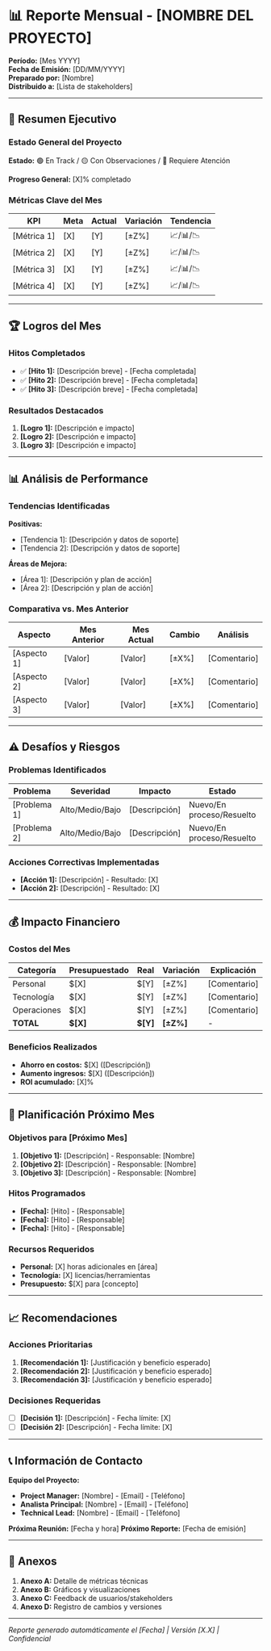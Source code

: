 # 📊 Reporte Mensual - [NOMBRE DEL PROYECTO]

**Período:** [Mes YYYY]  
**Fecha de Emisión:** [DD/MM/YYYY]  
**Preparado por:** [Nombre]  
**Distribuido a:** [Lista de stakeholders]

---

## 🎯 Resumen Ejecutivo

### Estado General del Proyecto
**Estado:** 🟢 En Track / 🟡 Con Observaciones / 🔴 Requiere Atención

**Progreso General:** [X]% completado

### Métricas Clave del Mes
| KPI | Meta | Actual | Variación | Tendencia |
|-----|------|--------|-----------|-----------|
| [Métrica 1] | [X] | [Y] | [±Z%] | 📈/📊/📉 |
| [Métrica 2] | [X] | [Y] | [±Z%] | 📈/📊/📉 |
| [Métrica 3] | [X] | [Y] | [±Z%] | 📈/📊/📉 |
| [Métrica 4] | [X] | [Y] | [±Z%] | 📈/📊/📉 |

---

## 🏆 Logros del Mes

### Hitos Completados
- ✅ **[Hito 1]:** [Descripción breve] - [Fecha completada]
- ✅ **[Hito 2]:** [Descripción breve] - [Fecha completada]
- ✅ **[Hito 3]:** [Descripción breve] - [Fecha completada]

### Resultados Destacados
1. **[Logro 1]:** [Descripción e impacto]
2. **[Logro 2]:** [Descripción e impacto]
3. **[Logro 3]:** [Descripción e impacto]

---

## 📊 Análisis de Performance

### Tendencias Identificadas
**Positivas:**
- [Tendencia 1]: [Descripción y datos de soporte]
- [Tendencia 2]: [Descripción y datos de soporte]

**Áreas de Mejora:**
- [Área 1]: [Descripción y plan de acción]
- [Área 2]: [Descripción y plan de acción]

### Comparativa vs. Mes Anterior
| Aspecto | Mes Anterior | Mes Actual | Cambio | Análisis |
|---------|--------------|------------|--------|----------|
| [Aspecto 1] | [Valor] | [Valor] | [±X%] | [Comentario] |
| [Aspecto 2] | [Valor] | [Valor] | [±X%] | [Comentario] |
| [Aspecto 3] | [Valor] | [Valor] | [±X%] | [Comentario] |

---

## ⚠️ Desafíos y Riesgos

### Problemas Identificados
| Problema | Severidad | Impacto | Estado | Responsable |
|----------|-----------|---------|--------|-------------|
| [Problema 1] | Alto/Medio/Bajo | [Descripción] | Nuevo/En proceso/Resuelto | [Nombre] |
| [Problema 2] | Alto/Medio/Bajo | [Descripción] | Nuevo/En proceso/Resuelto | [Nombre] |

### Acciones Correctivas Implementadas
- **[Acción 1]:** [Descripción] - Resultado: [X]
- **[Acción 2]:** [Descripción] - Resultado: [X]

---

## 💰 Impacto Financiero

### Costos del Mes
| Categoría | Presupuestado | Real | Variación | Explicación |
|-----------|---------------|------|-----------|-------------|
| Personal | $[X] | $[Y] | [±Z%] | [Comentario] |
| Tecnología | $[X] | $[Y] | [±Z%] | [Comentario] |
| Operaciones | $[X] | $[Y] | [±Z%] | [Comentario] |
| **TOTAL** | **$[X]** | **$[Y]** | **[±Z%]** | - |

### Beneficios Realizados
- **Ahorro en costos:** $[X] ([Descripción])
- **Aumento ingresos:** $[X] ([Descripción])
- **ROI acumulado:** [X]%

---

## 📅 Planificación Próximo Mes

### Objetivos para [Próximo Mes]
1. **[Objetivo 1]:** [Descripción] - Responsable: [Nombre]
2. **[Objetivo 2]:** [Descripción] - Responsable: [Nombre]
3. **[Objetivo 3]:** [Descripción] - Responsable: [Nombre]

### Hitos Programados
- **[Fecha]:** [Hito] - [Responsable]
- **[Fecha]:** [Hito] - [Responsable]
- **[Fecha]:** [Hito] - [Responsable]

### Recursos Requeridos
- **Personal:** [X] horas adicionales en [área]
- **Tecnología:** [X] licencias/herramientas
- **Presupuesto:** $[X] para [concepto]

---

## 📈 Recomendaciones

### Acciones Prioritarias
1. **[Recomendación 1]:** [Justificación y beneficio esperado]
2. **[Recomendación 2]:** [Justificación y beneficio esperado]
3. **[Recomendación 3]:** [Justificación y beneficio esperado]

### Decisiones Requeridas
- [ ] **[Decisión 1]:** [Descripción] - Fecha límite: [X]
- [ ] **[Decisión 2]:** [Descripción] - Fecha límite: [X]

---

## 📞 Información de Contacto

**Equipo del Proyecto:**
- **Project Manager:** [Nombre] - [Email] - [Teléfono]
- **Analista Principal:** [Nombre] - [Email] - [Teléfono]
- **Technical Lead:** [Nombre] - [Email] - [Teléfono]

**Próxima Reunión:** [Fecha y hora]
**Próximo Reporte:** [Fecha de emisión]

---

## 📎 Anexos

1. **Anexo A:** Detalle de métricas técnicas
2. **Anexo B:** Gráficos y visualizaciones
3. **Anexo C:** Feedback de usuarios/stakeholders
4. **Anexo D:** Registro de cambios y versiones

---
*Reporte generado automáticamente el [Fecha] | Versión [X.X] | Confidencial*

